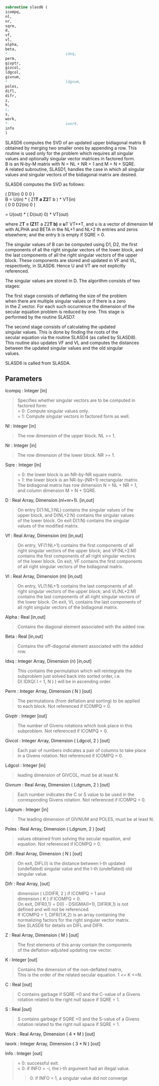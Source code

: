 ```fortran  
subroutine slasd6 (  
icompq,  
nl,  
nr,  
sqre,  
d,  
vf,  
vl,  
alpha,  
beta,  
*                          idxq,  
perm,  
givptr,  
givcol,  
ldgcol,  
givnum,  
*                          ldgnum,  
poles,  
difl,  
difr,  
z,  
k,  
c,  
s,  
work,  
*                          iwork,  
info  
)  
```  
  
SLASD6 computes the SVD of an updated upper bidiagonal matrix B  
obtained by merging two smaller ones by appending a row. This  
routine is used only for the problem which requires all singular  
values and optionally singular vector matrices in factored form.  
B is an N-by-M matrix with N = NL + NR + 1 and M = N + SQRE.  
A related subroutine, SLASD1, handles the case in which all singular  
values and singular vectors of the bidiagonal matrix are desired.  
  
SLASD6 computes the SVD as follows:  
  
( D1(in)    0    0       0 )  
B = U(in) * (   Z1**T   a   Z2**T    b ) * VT(in)  
(   0       0   D2(in)   0 )  
  
= U(out) * ( D(out) 0) * VT(out)  
  
where Z**T = (Z1**T a Z2**T b) = u**T VT**T, and u is a vector of dimension M  
with ALPHA and BETA in the NL+1 and NL+2 th entries and zeros  
elsewhere; and the entry b is empty if SQRE = 0.  
  
The singular values of B can be computed using D1, D2, the first  
components of all the right singular vectors of the lower block, and  
the last components of all the right singular vectors of the upper  
block. These components are stored and updated in VF and VL,  
respectively, in SLASD6. Hence U and VT are not explicitly  
referenced.  
  
The singular values are stored in D. The algorithm consists of two  
stages:  
  
The first stage consists of deflating the size of the problem  
when there are multiple singular values or if there is a zero  
in the Z vector. For each such occurrence the dimension of the  
secular equation problem is reduced by one. This stage is  
performed by the routine SLASD7.  
  
The second stage consists of calculating the updated  
singular values. This is done by finding the roots of the  
secular equation via the routine SLASD4 (as called by SLASD8).  
This routine also updates VF and VL and computes the distances  
between the updated singular values and the old singular  
values.  
  
SLASD6 is called from SLASDA.  
  
## Parameters  
Icompq : Integer [in]  
> Specifies whether singular vectors are to be computed in  
> factored form:  
> = 0: Compute singular values only.  
> = 1: Compute singular vectors in factored form as well.  
  
Nl : Integer [in]  
> The row dimension of the upper block.  NL >= 1.  
  
Nr : Integer [in]  
> The row dimension of the lower block.  NR >= 1.  
  
Sqre : Integer [in]  
> = 0: the lower block is an NR-by-NR square matrix.  
> = 1: the lower block is an NR-by-(NR+1) rectangular matrix.  
> The bidiagonal matrix has row dimension N = NL + NR + 1,  
> and column dimension M = N + SQRE.  
  
D : Real Array, Dimension (nl+nr+1). [in,out]  
> On entry D(1:NL,1:NL) contains the singular values of the  
> upper block, and D(NL+2:N) contains the singular values  
> of the lower block. On exit D(1:N) contains the singular  
> values of the modified matrix.  
  
Vf : Real Array, Dimension (m) [in,out]  
> On entry, VF(1:NL+1) contains the first components of all  
> right singular vectors of the upper block; and VF(NL+2:M)  
> contains the first components of all right singular vectors  
> of the lower block. On exit, VF contains the first components  
> of all right singular vectors of the bidiagonal matrix.  
  
Vl : Real Array, Dimension (m) [in,out]  
> On entry, VL(1:NL+1) contains the  last components of all  
> right singular vectors of the upper block; and VL(NL+2:M)  
> contains the last components of all right singular vectors of  
> the lower block. On exit, VL contains the last components of  
> all right singular vectors of the bidiagonal matrix.  
  
Alpha : Real [in,out]  
> Contains the diagonal element associated with the added row.  
  
Beta : Real [in,out]  
> Contains the off-diagonal element associated with the added  
> row.  
  
Idxq : Integer Array, Dimension (n) [in,out]  
> This contains the permutation which will reintegrate the  
> subproblem just solved back into sorted order, i.e.  
> D( IDXQ( I = 1, N ) ) will be in ascending order.  
  
Perm : Integer Array, Dimension ( N ) [out]  
> The permutations (from deflation and sorting) to be applied  
> to each block. Not referenced if ICOMPQ = 0.  
  
Givptr : Integer [out]  
> The number of Givens rotations which took place in this  
> subproblem. Not referenced if ICOMPQ = 0.  
  
Givcol : Integer Array, Dimension ( Ldgcol, 2 ) [out]  
> Each pair of numbers indicates a pair of columns to take place  
> in a Givens rotation. Not referenced if ICOMPQ = 0.  
  
Ldgcol : Integer [in]  
> leading dimension of GIVCOL, must be at least N.  
  
Givnum : Real Array, Dimension ( Ldgnum, 2 ) [out]  
> Each number indicates the C or S value to be used in the  
> corresponding Givens rotation. Not referenced if ICOMPQ = 0.  
  
Ldgnum : Integer [in]  
> The leading dimension of GIVNUM and POLES, must be at least N.  
  
Poles : Real Array, Dimension ( Ldgnum, 2 ) [out]  
> values obtained from solving the secular equation, and  
> equation. Not referenced if ICOMPQ = 0.  
  
Difl : Real Array, Dimension ( N ) [out]  
> On exit, DIFL(I) is the distance between I-th updated  
> (undeflated) singular value and the I-th (undeflated) old  
> singular value.  
  
Difr : Real Array, [out]  
> dimension ( LDDIFR, 2 ) if ICOMPQ = 1 and  
> dimension ( K ) if ICOMPQ = 0.  
> On exit, DIFR(I,1) = D(I) - DSIGMA(I+1), DIFR(K,1) is not  
> defined and will not be referenced.  
> If ICOMPQ = 1, DIFR(1:K,2) is an array containing the  
> normalizing factors for the right singular vector matrix.  
> See SLASD8 for details on DIFL and DIFR.  
  
Z : Real Array, Dimension ( M ) [out]  
> The first elements of this array contain the components  
> of the deflation-adjusted updating row vector.  
  
K : Integer [out]  
> Contains the dimension of the non-deflated matrix,  
> This is the order of the related secular equation. 1 <= K <=N.  
  
C : Real [out]  
> C contains garbage if SQRE =0 and the C-value of a Givens  
> rotation related to the right null space if SQRE = 1.  
  
S : Real [out]  
> S contains garbage if SQRE =0 and the S-value of a Givens  
> rotation related to the right null space if SQRE = 1.  
  
Work : Real Array, Dimension ( 4 * M ) [out]  
  
Iwork : Integer Array, Dimension ( 3 * N ) [out]  
  
Info : Integer [out]  
> = 0:  successful exit.  
> < 0:  if INFO = -i, the i-th argument had an illegal value.  
> > 0:  if INFO = 1, a singular value did not converge  
  
